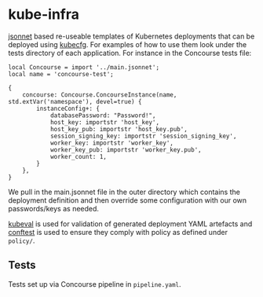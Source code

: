 # kube-infra

[jsonnet](https://jsonnet.org/) based re-useable templates of Kubernetes deployments that can be deployed using [kubecfg](https://github.com/bitnami/kubecfg). For examples of how to use them look under the tests directory of each application. For instance in the Concourse tests file:

```
local Concourse = import '../main.jsonnet';
local name = 'concourse-test';

{
    concourse: Concourse.ConcourseInstance(name, std.extVar('namespace'), devel=true) {
        instanceConfig+: {
            databasePassword: "Password!",
            host_key: importstr 'host_key',
            host_key_pub: importstr 'host_key.pub',
            session_signing_key: importstr 'session_signing_key',
            worker_key: importstr 'worker_key',
            worker_key_pub: importstr 'worker_key.pub',
            worker_count: 1,
        }
    },
}
```

We pull in the main.jsonnet file in the outer directory which contains the deployment definition and then override some configuration with our own passwords/keys as needed.

[kubeval](https://github.com/instrumenta/kubeval) is used for validation of generated deployment YAML artefacts and [conftest](https://github.com/instrumenta/conftest) is used to ensure they comply with policy as defined under `policy/`.

## Tests

Tests set up via Concourse pipeline in `pipeline.yaml`.
